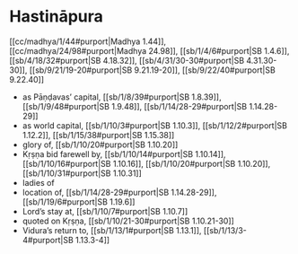 # Hastināpura

[[cc/madhya/1/44#purport|Madhya 1.44]], [[cc/madhya/24/98#purport|Madhya 24.98]], [[sb/1/4/6#purport|SB 1.4.6]], [[sb/4/18/32#purport|SB 4.18.32]], [[sb/4/31/30-30#purport|SB 4.31.30-30]], [[sb/9/21/19-20#purport|SB 9.21.19-20]], [[sb/9/22/40#purport|SB 9.22.40]]

* as Pāṇḍavas’ capital, [[sb/1/8/39#purport|SB 1.8.39]], [[sb/1/9/48#purport|SB 1.9.48]], [[sb/1/14/28-29#purport|SB 1.14.28-29]]
* as world capital, [[sb/1/10/3#purport|SB 1.10.3]], [[sb/1/12/2#purport|SB 1.12.2]], [[sb/1/15/38#purport|SB 1.15.38]]
* glory of, [[sb/1/10/20#purport|SB 1.10.20]]
* Kṛṣṇa bid farewell by, [[sb/1/10/14#purport|SB 1.10.14]], [[sb/1/10/16#purport|SB 1.10.16]], [[sb/1/10/20#purport|SB 1.10.20]], [[sb/1/10/31#purport|SB 1.10.31]]
* ladies of
* location of, [[sb/1/14/28-29#purport|SB 1.14.28-29]], [[sb/1/19/6#purport|SB 1.19.6]]
* Lord’s stay at, [[sb/1/10/7#purport|SB 1.10.7]]
* quoted on Kṛṣṇa, [[sb/1/10/21-30#purport|SB 1.10.21-30]]
* Vidura’s return to, [[sb/1/13/1#purport|SB 1.13.1]], [[sb/1/13/3-4#purport|SB 1.13.3-4]]
